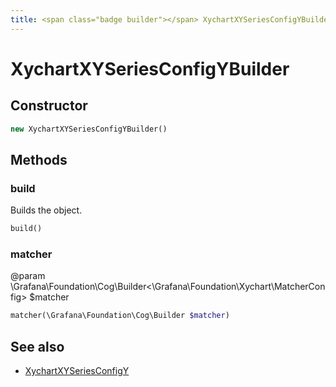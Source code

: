 ```yaml
---
title: <span class="badge builder"></span> XychartXYSeriesConfigYBuilder
---
```

# <span class="badge builder"></span> XychartXYSeriesConfigYBuilder

## Constructor

```php
new XychartXYSeriesConfigYBuilder()
```
## Methods

### <span class="badge object-method"></span> build

Builds the object.

```php
build()
```

### <span class="badge object-method"></span> matcher

@param \Grafana\Foundation\Cog\Builder<\Grafana\Foundation\Xychart\MatcherConfig> $matcher

```php
matcher(\Grafana\Foundation\Cog\Builder $matcher)
```

## See also

 * <span class="badge object-type-class"></span> [XychartXYSeriesConfigY](./object-XychartXYSeriesConfigY.md)
